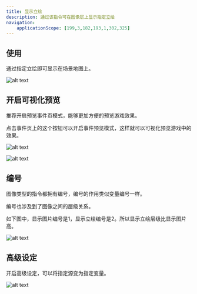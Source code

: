 ```yaml
---
title: 显示立绘
description: 通过该指令可在图像层上显示指定立绘
navigation:
    applicationScope: [199,3,182,193,1,302,325]
---
```


## 使用

通过指定立绘即可显示在场景地图上。

![alt text](https://cdn.gcw.wiki.wiki/gcw/image/zh_hans/commands/images/showstandingavatar/image.png)

## 开启可视化预览

推荐开启预览事件页模式，能够更加方便的预览游戏效果。

点击事件页上的这个按钮可以开启事件预览模式，这样就可以可视化预览游戏中的效果。

![alt text](https://cdn.gcw.wiki.wiki/gcw/image/zh_hans/commands/images/showstandingavatar/image-1.png)

![alt text](https://cdn.gcw.wiki.wiki/gcw/image/zh_hans/commands/images/showstandingavatar/image-2.png)

## 编号

图像类型的指令都拥有编号，编号的作用类似变量编号一样。

编号也涉及到了图像之间的层级关系。

如下图中，显示图片编号是1，显示立绘编号是2。所以显示立绘层级比显示图片高。

![alt text](https://cdn.gcw.wiki.wiki/gcw/image/zh_hans/commands/images/showstandingavatar/image-3.png)

## 高级设定

开启高级设定，可以将指定源变为指定变量。

![alt text](https://cdn.gcw.wiki.wiki/gcw/image/zh_hans/commands/images/showstandingavatar/image-4.png)
